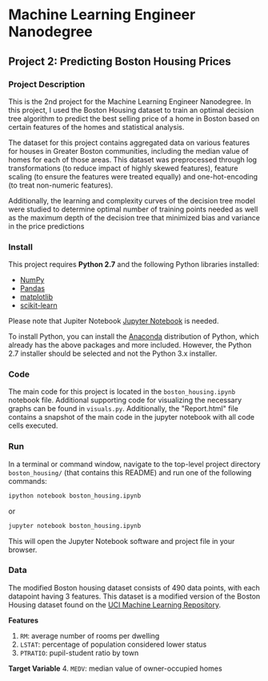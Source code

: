 # Machine Learning Engineer Nanodegree
## Project 2: Predicting Boston Housing Prices


### Project Description

This is the 2nd project for the Machine Learning Engineer Nanodegree. In this project, I used the Boston Housing dataset to train an optimal decision tree algorithm to predict the best selling price of a home in Boston based on certain features of the homes and statistical analysis. 

The dataset for this project contains aggregated data on various features for houses in Greater Boston communities, including the median value of homes for each of those areas. This dataset was preprocessed through log transformations (to reduce impact of highly skewed features), feature scaling (to ensure the features were treated equally) and one-hot-encoding (to treat non-numeric features).

Additionally, the learning and complexity curves of the decision tree model were studied to determine optimal number of training points needed as well as the maximum depth of the decision tree that minimized bias and variance in the price predictions 

### Install

This project requires **Python 2.7** and the following Python libraries installed:

- [NumPy](http://www.numpy.org/)
- [Pandas](http://pandas.pydata.org/)
- [matplotlib](http://matplotlib.org/)
- [scikit-learn](http://scikit-learn.org/stable/)

Please note that Jupiter Notebook [Jupyter Notebook](http://ipython.org/notebook.html) is needed.

To install Python, you can install the [Anaconda](http://continuum.io/downloads) distribution of Python, which already has the above packages and more included. However, the Python 2.7 installer should be selected and not the Python 3.x installer.

### Code

The main code for this project is located in the `boston_housing.ipynb` notebook file. Additional supporting code for visualizing the necessary graphs can be found in `visuals.py`. Additionally, the "Report.html" file contains a snapshot of the main code in the jupyter notebook with all code cells executed.

### Run

In a terminal or command window, navigate to the top-level project directory `boston_housing/` (that contains this README) and run one of the following commands:

```bash
ipython notebook boston_housing.ipynb
```  
or
```bash
jupyter notebook boston_housing.ipynb
```

This will open the Jupyter Notebook software and project file in your browser.

### Data

The modified Boston housing dataset consists of 490 data points, with each datapoint having 3 features. This dataset is a modified version of the Boston Housing dataset found on the [UCI Machine Learning Repository](https://archive.ics.uci.edu/ml/datasets/Housing).

**Features**
1.  `RM`: average number of rooms per dwelling
2. `LSTAT`: percentage of population considered lower status
3. `PTRATIO`: pupil-student ratio by town

**Target Variable**
4. `MEDV`: median value of owner-occupied homes
